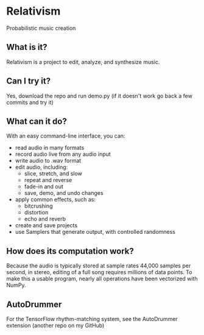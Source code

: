 # Relativism

Probabilistic music creation

## What is it?

Relativism is a project to edit, analyze,
and synthesize music.

## Can I try it?
Yes, download the repo and run demo.py (if it doesn't work go back a few commits and try it)

## What can it do?
With an easy command-line interface, you can:
* read audio in many formats
* record audio live from any audio input
* write audio to .wav format
* edit audio, including:
    * slice, stretch, and slow
    * repeat and reverse
    * fade-in and out
    * save, demo, and undo changes
* apply common effects, such as:
    * bitcrushing
    * distortion
    * echo and reverb
* create and save projects
* use Samplers that generate output, with controlled randomness

## How does its computation work?

Because the audio is typically stored at sample rates 44,000 samples per second, in stereo, 
editing of a full song requires millions of data points. To make this a usable program, nearly
all operations have been vectorized with NumPy.

## AutoDrummer

For the TensorFlow rhythm-matching system, see the AutoDrummer extension (another repo on my GitHub)
